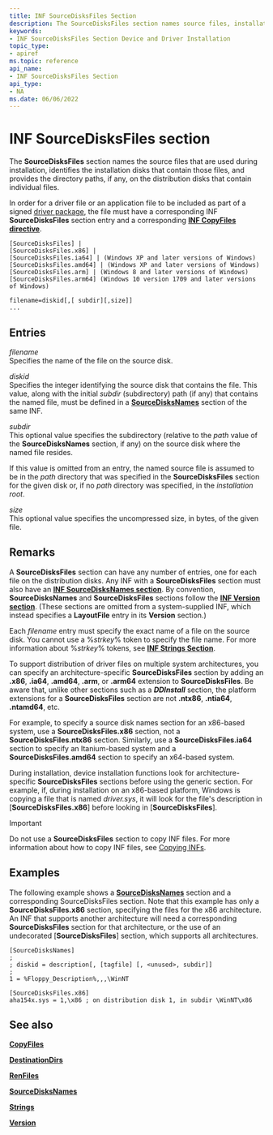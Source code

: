 ```yaml
---
title: INF SourceDisksFiles Section
description: The SourceDisksFiles section names source files, installation disks, and directory paths used during installation.
keywords:
- INF SourceDisksFiles Section Device and Driver Installation
topic_type:
- apiref
ms.topic: reference
api_name:
- INF SourceDisksFiles Section
api_type:
- NA
ms.date: 06/06/2022
---
```


# INF SourceDisksFiles section

The **SourceDisksFiles** section names the source files that are used during installation, identifies the installation disks that contain those files, and provides the directory paths, if any, on the distribution disks that contain individual files.

In order for a driver file or an application file to be included as part of a signed [driver package](driver-packages.md), the file must have a corresponding INF **SourceDisksFiles** section entry and a corresponding [**INF CopyFiles directive**](inf-copyfiles-directive.md).

```inf
[SourceDisksFiles] | 
[SourceDisksFiles.x86] | 
[SourceDisksFiles.ia64] | (Windows XP and later versions of Windows)
[SourceDisksFiles.amd64] | (Windows XP and later versions of Windows)
[SourceDisksFiles.arm] | (Windows 8 and later versions of Windows)
[SourceDisksFiles.arm64] (Windows 10 version 1709 and later versions of Windows)

filename=diskid[,[ subdir][,size]]
...  
```

## Entries

_filename_  
Specifies the name of the file on the source disk.

_diskid_  
Specifies the integer identifying the source disk that contains the file. This value, along with the initial _subdir_ (subdirectory) path (if any) that contains the named file, must be defined in a [**SourceDisksNames**](inf-sourcedisksnames-section.md) section of the same INF.

_subdir_  
This optional value specifies the subdirectory (relative to the _path_ value of the **SourceDisksNames** section, if any) on the source disk where the named file resides.

If this value is omitted from an entry, the named source file is assumed to be in the _path_ directory that was specified in the **SourceDisksFiles** section for the given disk or, if no _path_ directory was specified, in the _installation root_.

_size_  
This optional value specifies the uncompressed size, in bytes, of the given file.

## Remarks

A **SourceDisksFiles** section can have any number of entries, one for each file on the distribution disks. Any INF with a **SourceDisksFiles** section must also have an [**INF SourceDisksNames section**](inf-sourcedisksnames-section.md). By convention, **SourceDisksNames** and **SourceDisksFiles** sections follow the [**INF Version section**](inf-version-section.md). (These sections are omitted from a system-supplied INF, which instead specifies a **LayoutFile** entry in its **Version** section.)

Each _filename_ entry must specify the exact name of a file on the source disk. You cannot use a %_strkey_% token to specify the file name. For more information about %_strkey_% tokens, see [**INF Strings Section**](inf-strings-section.md).

To support distribution of driver files on multiple system architectures, you can specify an architecture-specific **SourceDisksFiles** section by adding an **.x86**, **.ia64**, **.amd64**, **.arm**, or **.arm64** extension to **SourceDisksFiles**. Be aware that, unlike other sections such as a **_DDInstall_** section, the platform extensions for a **SourceDisksFiles** section are not **.ntx86**, **.ntia64**, **.ntamd64**, etc.

For example, to specify a source disk names section for an x86-based system, use a **SourceDisksFiles.x86** section, not a **SourceDisksFiles.ntx86** section. Similarly, use a **SourceDisksFiles.ia64** section to specify an Itanium-based system and a **SourceDisksFiles.amd64** section to specify an x64-based system.

During installation, device installation functions look for architecture-specific **SourceDisksFiles** sections before using the generic section. For example, if, during installation on an x86-based platform, Windows is copying a file that is named _driver.sys_, it will look for the file's description in [**SourceDisksFiles.x86**] before looking in [**SourceDisksFiles**].

> [!IMPORTANT]
> Do not use a **SourceDisksFiles** section to copy INF files. For more information about how to copy INF files, see [Copying INFs](copying-inf-files.md).

## Examples

The following example shows a [**SourceDisksNames**](inf-sourcedisksnames-section.md) section and a corresponding SourceDisksFiles section.  Note that this example has only a **SourceDisksFiles.x86** section, specifying the files for the x86 architecture.  An INF that supports another architecture will need a corresponding **SourceDisksFiles** section for that architecture, or the use of an undecorated [**SourceDisksFiles**] section, which supports all architectures.

```inf
[SourceDisksNames]
;
; diskid = description[, [tagfile] [, <unused>, subdir]]
;
1 = %Floppy_Description%,,,\WinNT

[SourceDisksFiles.x86]
aha154x.sys = 1,\x86 ; on distribution disk 1, in subdir \WinNT\x86
```

## See also

[**CopyFiles**](inf-copyfiles-directive.md)

[**DestinationDirs**](inf-destinationdirs-section.md)

[**RenFiles**](inf-renfiles-directive.md)

[**SourceDisksNames**](inf-sourcedisksnames-section.md)

[**Strings**](inf-strings-section.md)

[**Version**](inf-version-section.md)
